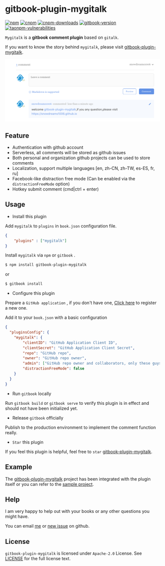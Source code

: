 # gitbook-plugin-mygitalk

[![npm][npm-version-image]][npm-version-url] [![cnpm][taonpm-version-image]][taonpm-version-url] [![cnpm-downloads][taonpm-downloads-image]][taonpm-version-url] [![gitbook-version][gitbook-version-image]][gitbook-version-url] [![taonpm-vulnerabilities][taonpm-vulnerabilities-image]][taonpm-vulnerabilities-url]

`Mygitalk` is a **gitbook comment plugin** based on `gitalk`.

If you want to know the story behind `mygitalk`, please visit [gitbook-plugin-mygitalk](https://snowdreams1006.github.io/gitbook-plugin-mygitalk/).

![mygitalk-use-preview.png](./docs/images/mygitalk-use-preview.png)

## Feature

- Authentication with github account
- Serverless, all comments will be stored as github issues
- Both personal and organization github projects can be used to store comments 
- Localization, support multiple languages [en, zh-CN, zh-TW, es-ES, fr, ru]
- Facebook-like distraction free mode (Can be enabled via the `distractionFreeMode` option)
- Hotkey submit comment (cmd|ctrl + enter)

## Usage

- Install this plugin

Add `mygitalk` to `plugins` in `book.json` configuration file.

```json
{
    "plugins" : ["mygitalk"]
}
```

Install `mygitalk` via `npm` or `gitbook` .

```bash
$ npm install gitbook-plugin-mygitalk
```

or 

```bash
$ gitbook install
```

- Configure this plugin

Prepare a `GitHub application` , if you don't have one, [Click here](https://github.com/settings/applications/new) to register a new one.

Add it to your `book.json` with a basic configuration

```json
{
  "pluginsConfig": {
    "mygitalk": {
        "clientID": "GitHub Application Client ID",
        "clientSecret": "GitHub Application Client Secret",
        "repo": "GitHub repo",
        "owner": "GitHub repo owner",
        "admin": ["GitHub repo owner and collaborators, only these guys can initialize github issues"],
        "distractionFreeMode": false
    }
  }
}
```

- Run `gitbook` locally

Run `gitbook build` or `gitbook serve` to verify this plugin is in effect and should not have been initialized yet.

- Release `gitbook` officially

Publish to the production environment to implement the comment function really.

- `Star` this plugin

If you feel this plugin is helpful, feel free to `star` [gitbook-plugin-mygitalk](https://github.com/snowdreams1006/gitbook-plugin-mygitalk).

## Example

The [gitbook-plugin-mygitalk](https://github.com/snowdreams1006/gitbook-plugin-mygitalk) project has been integrated with the plugin itself or you can refer to the [sample project](https://github.com/snowdreams1006/gitbook-plugin-mygitalk/tree/master/example).

## Help

I am very happy to help out with your books or any other questions you might have. 

You can email [me](mailto:snowdreams1006@163.com) or [new issue](https://github.com/snowdreams1006/gitbook-plugin-mygitalk/issues) on github.

## License

`gitbook-plugin-mygitalk` is licensed under `Apache-2.0` License. See [LICENSE](LICENSE) for the full license text.

[npm-version-image]: https://img.shields.io/npm/v/gitbook-plugin-mygitalk.svg?style=flat-square
[npm-version-url]: https://www.npmjs.com/package/gitbook-plugin-mygitalk
[taonpm-version-image]: https://npm.taobao.org/badge/v/gitbook-plugin-mygitalk.svg
[taonpm-version-url]: https://npm.taobao.org/package/gitbook-plugin-mygitalk
[taonpm-downloads-image]: https://npm.taobao.org/badge/d/gitbook-plugin-mygitalk.svg
[gitbook-version-image]: https://badgen.net/badge/gitbook/%3E%3D2.4.3/blue
[gitbook-version-url]: https://www.npmjs.com/package/gitbook
[taonpm-vulnerabilities-image]: https://snyk.io.cnpmjs.org/test/npm/gitbook-plugin-mygitalk/badge.svg
[taonpm-vulnerabilities-url]: https://snyk.io.cnpmjs.org/test/npm/gitbook-plugin-mygitalk








